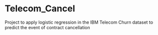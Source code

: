 # Telecom_Cancel
Project to apply logistic regression in the IBM Telecom Churn dataset to predict the event of contract cancellation 
